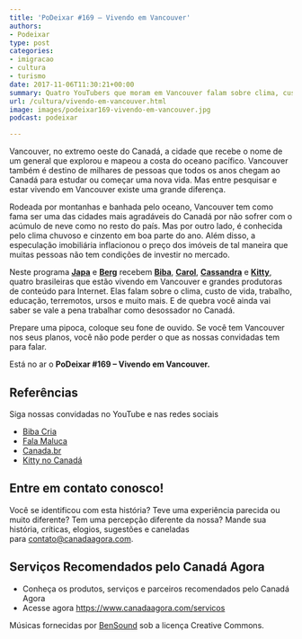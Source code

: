 ```yaml
---
title: 'PoDeixar #169 – Vivendo em Vancouver'
authors:
- Podeixar
type: post
categories:
- imigracao
- cultura
- turismo
date: 2017-11-06T11:30:21+00:00
summary: Quatro YouTubers que moram em Vancouver falam sobre clima, custo de vida, trabalho, terremotos, ursos e compartilham suas experiências vivendo em Vancouver!
url: /cultura/vivendo-em-vancouver.html
image: images/podeixar169-vivendo-em-vancouver.jpg
podcast: podeixar

---
```

Vancouver, no extremo oeste do Canadá, a cidade que recebe o nome de um general que explorou e mapeou a costa do oceano pacífico. Vancouver também é destino de milhares de pessoas que todos os anos chegam ao Canadá para estudar ou começar uma nova vida. Mas entre pesquisar e estar vivendo em Vancouver existe uma grande diferença.

Rodeada por montanhas e banhada pelo oceano, Vancouver tem como fama ser uma das cidades mais agradáveis do Canadá por não sofrer com o acúmulo de neve como no resto do país. Mas por outro lado, é conhecida pelo clima chuvoso e cinzento em boa parte do ano. Além disso, a especulação imobiliária inflacionou o preço dos imóveis de tal maneira que muitas pessoas não tem condições de investir no mercado.

Neste programa [**Japa**][1] e [**Berg**][2] recebem **<a href="https://www.facebook.com/bibacria/" target="_blank" rel="noopener noreferrer">Biba</a>**, <a href="https://www.facebook.com/falamaluca/" target="_blank" rel="noopener noreferrer"><strong>Carol</strong></a>, <a href="https://www.facebook.com/canada.br/" target="_blank" rel="noopener noreferrer"><strong>Cassandra</strong></a> e <a href="http://kittynocanada.com" target="_blank" rel="noopener noreferrer"><strong>Kitty</strong></a>, quatro brasileiras que estão vivendo em Vancouver e grandes produtoras de conteúdo para Internet. Elas falam sobre o clima, custo de vida, trabalho, educação, terremotos, ursos e muito mais. E de quebra você ainda vai saber se vale a pena trabalhar como desossador no Canadá.

Prepare uma pipoca, coloque seu fone de ouvido. Se você tem Vancouver nos seus planos, você não pode perder o que as nossas convidadas tem para falar.

Está no ar o **PoDeixar #169 &#8211; Vivendo em Vancouver.**



## Referências

Siga nossas convidadas no YouTube e nas redes sociais

  * <a href="https://www.facebook.com/bibacria/" target="_blank" rel="noopener noreferrer">Biba Cria</a>
  * <a href="https://www.facebook.com/falamaluca/" target="_blank" rel="noopener noreferrer">Fala Maluca</a>
  * <a href="https://www.facebook.com/canada.br/" target="_blank" rel="noopener noreferrer">Canada.br</a>
  * <a href="http://kittynocanada.com" target="_blank" rel="noopener noreferrer">Kitty no Canadá</a>

## Entre em contato conosco!

Você se identificou com esta história? Teve uma experiência parecida ou muito diferente? Tem uma percepção diferente da nossa? Mande sua história, críticas, elogios, sugestões e caneladas para <contato@canadaagora.com>.

## Serviços Recomendados pelo Canadá Agora

  * Conheça os produtos, serviços e parceiros recomendados pelo Canadá Agora
  * Acesse agora <https://www.canadaagora.com/servicos>

Músicas fornecidas por <a href="http://www.bensound.com/" target="_blank" rel="noopener noreferrer">BenSound</a> sob a licença Creative Commons.

 [1]: https://www.canadaagora.com/japa
 [2]: https://www.canadaagora.com/berg